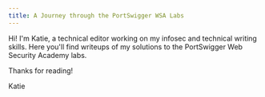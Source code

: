 ```yaml
---
title: A Journey through the PortSwigger WSA Labs  
---
```

Hi! I'm Katie, a technical editor working on my infosec and technical writing skills. Here you'll find writeups of my solutions to the PortSwigger Web Security Academy labs. 

Thanks for reading! 

Katie


